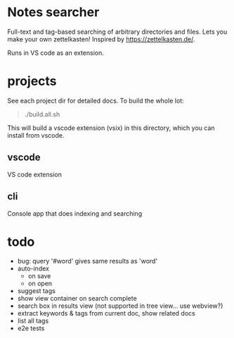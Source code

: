 # Notes searcher

Full-text and tag-based searching of arbitrary directories and files.
Lets you make your own zettelkasten! Inspired by https://zettelkasten.de/.

Runs in VS code as an extension.


# projects

See each project dir for detailed docs. To build the whole lot:

> ./build.all.sh

This will build a vscode extension (vsix) in this directory, which
you can install from vscode.

## vscode

VS code extension

## cli

Console app that does indexing and searching


# todo
- bug: query '#word' gives same results as 'word'
- auto-index
    - on save
    - on open
- suggest tags
- show view container on search complete
- search box in results view (not supported in tree view... use webview?)
- extract keywords & tags from current doc, show related docs
- list all tags
- e2e tests
